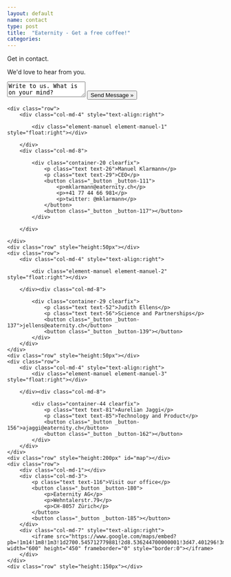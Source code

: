 ```yaml
---
layout: default
name: contact
type: post
title:  "Eaternity - Get a free coffee!"
categories: 
---
```


<div class="container-hero container-hero-4 clearfix">
	<div class="container-hero-content container-hero-content-4 clearfix">
		<p class="hero-title hero-title-3">Get in contact.</p>
		<p class="hero-subtitle hero-subtitle-2">We'd love to hear from you.</p>
		<textarea class="_textarea">Write to us. What is on your mind?</textarea>
		<button onClick="window.location='contact.html';" class="_button _button-86">Send Message »</button>
	</div>
</div>

<div class="container">
	
	<div class="row">
		<div class="col-md-4" style="text-align:right">
			
			<div class="element-manuel element-manuel-1" style="float:right"></div>

		</div>
		<div class="col-md-8">
			
			<div class="container-20 clearfix">
				<p class="text text-26">Manuel Klarmann</p>
				<p class="text text-29">CEO</p>
				<button class="_button _button-111">
					<p>mklarmann@eaternity.ch</p>
					<p>+41 77 44 66 981</p>
					<p>twitter: @mklarmann</p>
				</button>
				<button class="_button _button-117"></button>
			</div>
			
		</div>
		
	</div>
	<div class="row" style="height:50px"></div>
	<div class="row">
		<div class="col-md-4" style="text-align:right">
			
			<div class="element-manuel element-manuel-2" style="float:right"></div>

		</div><div class="col-md-8">

			<div class="container-29 clearfix">
				<p class="text text-52">Judith Ellens</p>
				<p class="text text-56">Science and Partnerships</p>
				<button class="_button _button-137">jellens@eaternity.ch</button>
				<button class="_button _button-139"></button>
			</div>
		</div>
	</div>
	<div class="row" style="height:50px"></div>
	<div class="row">
		<div class="col-md-4" style="text-align:right">
			<div class="element-manuel element-manuel-3" style="float:right"></div>

		</div><div class="col-md-8">
	
			<div class="container-44 clearfix">
				<p class="text text-81">Aurelian Jaggi</p>
				<p class="text text-85">Technology and Product</p>
				<button class="_button _button-156">ajaggi@eaternity.ch</button>
				<button class="_button _button-162"></button>
			</div>
		</div>
	</div>
	<div class="row" style="height:200px" id="map"></div>
	<div class="row">
		<div class="col-md-1"></div>
		<div class="col-md-3">
			<p class="text text-116">Visit our office</p>
			<button class="_button _button-180">
				<p>Eaternity AG</p>
				<p>Wehntalerstr.79</p>
				<p>CH-8057 Zürich</p>
			</button>
			<button class="_button _button-185"></button>
		</div>
		<div class="col-md-7" style="text-align:right">
			<iframe src="https://www.google.com/maps/embed?pb=!1m14!1m8!1m3!1d2700.545712779881!2d8.536244700000001!3d47.401296!3m2!1i1024!2i768!4f13.1!3m3!1m2!1s0x47900a6483731ded%3A0xbc08409e7ceefb41!2sWehntalerstrasse+79%2C+8057+Z%C3%BCrich!5e0!3m2!1sde!2sch!4v1414354418817" width="600" height="450" frameborder="0" style="border:0"></iframe>
		</div>
	</div>
	<div class="row" style="height:150px"></div>
</div>
